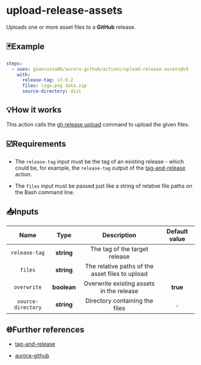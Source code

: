 # upload-release-assets

Uploads one or more asset files to a **GitHub** release.

## 🃏Example

```yaml
steps:
  - uses: giancosta86/aurora-github/actions/upload-release-assets@v9
    with:
      release-tag: v3.0.2
      files: logo.png data.zip
      source-directory: dist
```

## 💡How it works

This action calls the [gh release upload](https://cli.github.com/manual/gh_release_upload) command to upload the given files.

## ☑️Requirements

- The `release-tag` input must be the tag of an existing release - which could be, for example, the `release-tag` output of the [tag-and-release](../tag-and-release/README.md) action.

- The `files` input must be passed just like a string of relative file paths on the Bash command line.

## 📥Inputs

|        Name        |    Type     |                   Description                   | Default value |
| :----------------: | :---------: | :---------------------------------------------: | :-----------: |
|   `release-tag`    | **string**  |          The tag of the target release          |               |
|      `files`       | **string**  | The relative paths of the asset files to upload |               |
|    `overwrite`     | **boolean** |    Overwrite existing assets in the release     |   **true**    |
| `source-directory` | **string**  |         Directory containing the files          |     **.**     |

## 🌐Further references

- [tag-and-release](../tag-and-release/README.md)

- [aurora-github](../../README.md)
